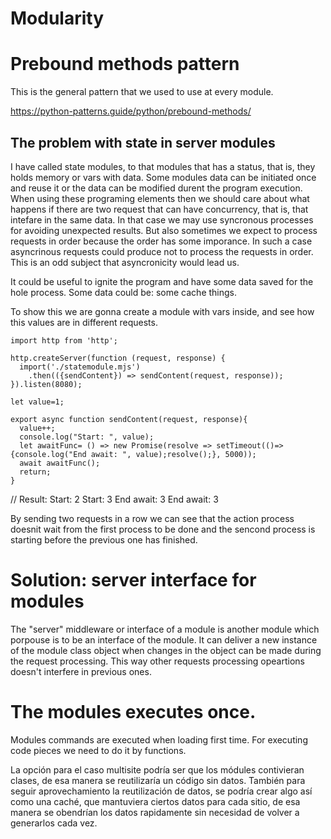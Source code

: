 # Modularity

# Prebound methods pattern

This is the general pattern that we used to use at every module.

https://python-patterns.guide/python/prebound-methods/

## The problem with state in server modules

I have called state modules, to that modules that has a status, that is, they holds memory or vars with data. Some modules data can be initiated once and reuse it or the data can be modified durent the program execution. When using these programing elements then we should care about what happens if there are two request that can have concurrency, that is, that intefare in the same data. In that case we may use syncronous processes for avoiding unexpected results. But also sometimes we expect to process requests in order because the order has some imporance. In such a case asyncrinous requests could produce not to process the requests in order. This is an odd subject that asyncronicity would lead us.

It could be useful to ignite the program and have some data saved for the hole process. Some data could be: some cache things.

To show this we are gonna create a module with vars inside, and see how this values are in different requests.

```
import http from 'http';

http.createServer(function (request, response) {
  import('./statemodule.mjs')
    .then(({sendContent}) => sendContent(request, response));
}).listen(8080);
```

```
let value=1;

export async function sendContent(request, response){
  value++;
  console.log("Start: ", value);
  let awaitFunc= () => new Promise(resolve => setTimeout(()=>{console.log("End await: ", value);resolve();}, 5000));
  await awaitFunc();
  return;
}
```


// Result:
Start:  2
Start:  3
End await:  3
End await:  3

By sending two requests in a row we can see that the action process doesnit wait from the first process to be done and the sencond process is starting before the previous one has finished.

# Solution: server interface for modules

The "server" middleware or interface of a module is another module which porpouse is to be an interface of the module. It can deliver a new instance of the module class object when changes in the object can be made during the request processing. This way other requests processing opeartions doesn't interfere in previous ones.

# The modules executes once.

Modules commands are executed when loading first time. For executing code pieces we need to do it by functions.

La opción para el caso multisite podría ser que los módules contivieran clases, de esa manera se reutilizaría un código sin datos. También para seguir aprovechamiento la reutilización de datos, se podría crear algo así como una caché, que mantuviera ciertos datos para cada sitio, de esa manera se obendrían los datos rapidamente sin necesidad de volver a generarlos cada vez.